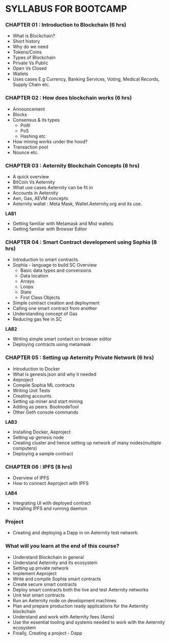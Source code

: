 # SYLLABUS FOR BOOTCAMP

### CHAPTER 01 : Introduction to Blockchain   (6 hrs)

- What is Blockchain?	
- Short history
- Why do we need
- Tokens/Coins
- Types of Blockchain
- Private Vs Public
- Open Vs Closed
- Wallets
- Uses cases E.g Currency,  Banking Services, Voting, Medical Records, Supply Chain etc.	

### CHAPTER 02 :  How does blockchain works (6 hrs)

- Announcement
- Blocks
- Consensus & its types
    - PoW
    - PoS
    - Hashing etc
- How mining works under the hood?
- Transaction pool
- Nounce etc.

### CHAPTER 03 : Aeternity Blockchain Concepts  (8 hrs)

- A quick overview
- BitCoin Vs Aeternity
- What use cases Aeternity can be fit in
- Accounts in Aeternity 
- Aen, Gas, AEVM concepts
- Aeternity wallet : Meta Mask, Wallet.Aeternity.org  and its use.

**LAB1**
- Getting familiar with Metamask and Mist wallets
- Getting familiar with Browser Editor



### CHAPTER 04 : Smart Contract development using Sophia (8 hrs)

- Introduction to smart contracts.
- Sophia - language to build SC
Overview
  - Basic data types and conversions
  - Data location
  - Arrays
  - Loops
  - State
  - First Class Objects
- Simple contract creation and deployment
- Calling one smart contract from another
- Understanding concept of Gas 
- Reducing gas fee in SC

**LAB2**
- Writing simple smart contact on browser editor
- Deploying contracts using metamask



### CHAPTER 05 : Setting up Aeternity Private Network (6 hrs)

- Introduction to Docker 
- What is genesis.json and why it needed
- Aeproject
- Compile Sophia ML contracts
- Writing Unit Tests
- Creating accounts
- Setting up miner and start mining
- Adding as peers. BootnodeTool
- Other Geth console commands

**LAB3**
- Installing Docker, Aeproject 
- Setting up genesis node
- Creating cluster and hence setting up network of many nodes(multiple computers)
- Deploying a sample contract

### CHAPTER 06 :  IPFS (8 hrs)

- Overview of IPFS
- How to connect Aeproject with IPFS

**LAB4**
- Integrating UI with deployed contract
- Installing IPFS and running daemon

### Project
- Creating and deploying a Dapp in on Aeternity test network. 


### What will you learn at the end of this course?

- Understand Blockchain in general
- Understand Aeternity and its ecosystem
- Setting up private network
- Implement Aeproject
- Write and compile Sophia smart contracts
- Create secure smart contracts
- Deploy smart contracts both the live and test Aeternity networks
- Unit test smart contracts
- Run an Aeternity node on development machines
- Plan and prepare production ready applications for the Aeternity blockchain
- Understand and work with Aeternity fees (Aens)
- Use the essential tooling and systems needed to work with the Aeternity ecosystem
- Finally, Creating a project - Dapp
 


